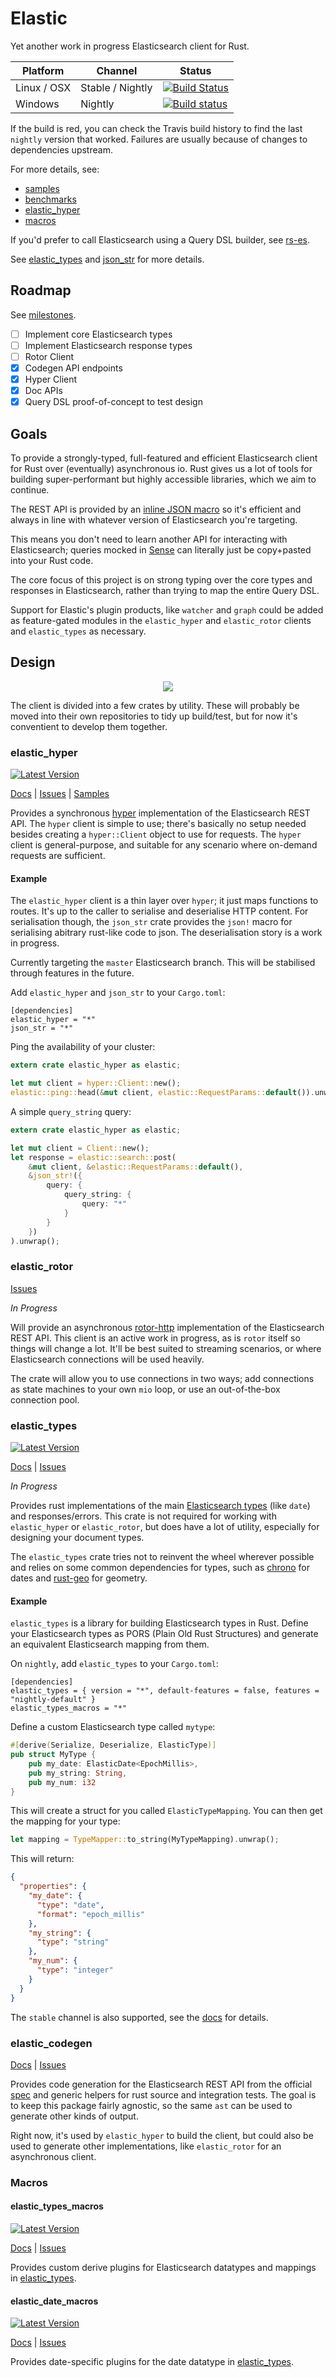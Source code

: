 # Elastic
Yet another work in progress Elasticsearch client for Rust.

Platform  | Channel | Status
------------- | ------------- | -------------
Linux / OSX  | Stable / Nightly | [![Build Status](https://travis-ci.org/KodrAus/elasticsearch-rs.svg?branch=master)](https://travis-ci.org/KodrAus/elasticsearch-rs)
Windows  | Nightly | [![Build status](https://ci.appveyor.com/api/projects/status/s0yo6i7sr4kc5sd5?svg=true)](https://ci.appveyor.com/project/KodrAus/elasticsearch-rs)

If the build is red, you can check the Travis build history to find the last `nightly` version that worked. Failures are usually because of changes to dependencies upstream.

For more details, see:

- [samples](https://github.com/KodrAus/elasticsearch-rs/tree/master/hyper/samples)
- [benchmarks](https://github.com/KodrAus/elasticsearch-rs/tree/master/benches)
- [elastic_hyper](#elastic_hyper)
- [macros](#Macros)

If you'd prefer to call Elasticsearch using a Query DSL builder, see [rs-es](https://github.com/benashford/rs-es).

See [elastic_types](#elastic_types) and [json_str](#json_str) for more details.

## Roadmap

See [milestones](https://github.com/KodrAus/elasticsearch-rs/milestones).

- [ ] Implement core Elasticsearch types
- [ ] Implement Elasticsearch response types
- [ ] Rotor Client
- [x] Codegen API endpoints
- [x] Hyper Client
- [x] Doc APIs
- [x] Query DSL proof-of-concept to test design

## Goals

To provide a strongly-typed, full-featured and efficient Elasticsearch client for Rust over (eventually) asynchronous io. Rust gives us a lot of tools for building super-performant but highly accessible libraries, which we aim to continue.

The REST API is provided by an [inline JSON macro](http://kodraus.github.io/rustdoc/json_str/#json-parsing) so it's efficient and always in line with whatever version of Elasticsearch you're targeting.

This means you don't need to learn another API for interacting with Elasticsearch; queries mocked in [Sense](https://www.elastic.co/blog/found-sense-a-cool-json-aware-interface-to-elasticsearch) can literally just be copy+pasted into your Rust code.

The core focus of this project is on strong typing over the core types and responses in Elasticsearch, rather than trying to map the entire Query DSL.

Support for Elastic's plugin products, like `watcher` and `graph` could be added as feature-gated modules in the `elastic_hyper` and `elastic_rotor` clients and `elastic_types` as necessary.

## Design

<p align="center">
  <img src="http://kodraus.github.io/es_arch.svg" />
</p>

The client is divided into a few crates by utility. These will probably be moved into their own repositories to tidy up build/test, but for now it's conventient to develop them together.

### elastic_hyper

[![Latest Version](https://img.shields.io/crates/v/elastic_hyper.svg)](https://crates.io/crates/elastic_hyper)

[Docs](http://kodraus.github.io/rustdoc/elastic_hyper/) |
[Issues](https://github.com/KodrAus/elasticsearch-rs/labels/hyper) |
[Samples](https://github.com/KodrAus/elasticsearch-rs/tree/master/hyper/samples)

Provides a synchronous [hyper](https://github.com/hyperium/hyper) implementation of the Elasticsearch REST API. The `hyper` client is simple to use; there's basically no setup needed besides creating a `hyper::Client` object to use for requests. The `hyper` client is general-purpose, and suitable for any scenario where on-demand requests are sufficient.

#### Example

The `elastic_hyper` client is a thin layer over `hyper`; it just maps functions to routes. It's up to the caller to serialise and deserialise HTTP content.
For serialisation though, the `json_str` crate provides the `json!` macro for serialising abitrary rust-like code to json.
The deserialisation story is a work in progress.

Currently targeting the `master` Elasticsearch branch. This will be stabilised through features in the future.

Add `elastic_hyper` and `json_str` to your `Cargo.toml`:

```
[dependencies]
elastic_hyper = "*"
json_str = "*"
```

Ping the availability of your cluster:

```rust
extern crate elastic_hyper as elastic;

let mut client = hyper::Client::new();
elastic::ping::head(&mut client, elastic::RequestParams::default()).unwrap();
```

A simple `query_string` query:

```rust
extern crate elastic_hyper as elastic;

let mut client = Client::new();
let response = elastic::search::post(
	&mut client, &elastic::RequestParams::default(),
	&json_str!({
		query: {
			query_string: {
				query: "*"
			}
		}
	})
).unwrap();
```

### elastic_rotor

[Issues](https://github.com/KodrAus/elasticsearch-rs/labels/rotor)

_In Progress_

Will provide an asynchronous [rotor-http](https://github.com/tailhook/rotor-http) implementation of the Elasticsearch REST API. This client is an active work in progress, as is `rotor` itself so things will change a lot. It'll be best suited to streaming scenarios, or where Elasticsearch connections will be used heavily.

The crate will allow you to use connections in two ways; add connections as state machines to your own `mio` loop, or use an out-of-the-box connection pool.

### elastic_types

[![Latest Version](https://img.shields.io/crates/v/elastic_types.svg)](https://crates.io/crates/elastic_types)

[Docs](http://kodraus.github.io/rustdoc/elastic_types/) |
[Issues](https://github.com/KodrAus/elasticsearch-rs/labels/types)

_In Progress_

Provides rust implementations of the main [Elasticsearch types](https://www.elastic.co/guide/en/elasticsearch/reference/1.4/mapping-core-types.html) (like `date`) and responses/errors. This crate is not required for working with `elastic_hyper` or `elastic_rotor`, but does have a lot of utility, especially for designing your document types.

The `elastic_types` crate tries not to reinvent the wheel wherever possible and relies on some common dependencies for types, such as [chrono](https://github.com/lifthrasiir/rust-chrono) for dates and [rust-geo](https://github.com/georust/rust-geo) for geometry.

#### Example

`elastic_types` is a library for building Elasticsearch types in Rust. Define your Elasticsearch types as PORS (Plain Old Rust Structures) and generate an equivalent Elasticsearch mapping from them.

On `nightly`, add `elastic_types` to your `Cargo.toml`:

```
[dependencies]
elastic_types = { version = "*", default-features = false, features = "nightly-default" }
elastic_types_macros = "*"
```

Define a custom Elasticsearch type called `mytype`:

```rust
#[derive(Serialize, Deserialize, ElasticType)]
pub struct MyType {
	pub my_date: ElasticDate<EpochMillis>,
	pub my_string: String,
	pub my_num: i32
}
```

This will create a struct for you called `ElasticTypeMapping`.
You can then get the mapping for your type:

```rust
let mapping = TypeMapper::to_string(MyTypeMapping).unwrap();
```

This will return:

```json
{
  "properties": {
    "my_date": {
      "type": "date",
      "format": "epoch_millis"
    },
    "my_string": {
      "type": "string"
    },
    "my_num": {
      "type": "integer"
    }
  }
}
```

The `stable` channel is also supported, see the [docs](http://kodraus.github.io/rustdoc/elastic_types/) for details.

### elastic_codegen

[Docs](http://kodraus.github.io/rustdoc/elastic_codegen/) |
[Issues](https://github.com/KodrAus/elasticsearch-rs/labels/codegen)

Provides code generation for the Elasticsearch REST API from the official [spec](https://github.com/elastic/elasticsearch/tree/master/rest-api-spec) and generic helpers for rust source and integration tests. The goal is to keep this package fairly agnostic, so the same `ast` can be used to generate other kinds of output.

Right now, it's used by `elastic_hyper` to build the client, but could also be used to generate other implementations, like `elastic_rotor` for an asynchronous client.

### Macros

#### elastic_types_macros

[![Latest Version](https://img.shields.io/crates/v/elastic_types_macros.svg)](https://crates.io/crates/elastic_types_macros)

[Docs](http://kodraus.github.io/rustdoc/elastic_types_macros/) |
[Issues](https://github.com/KodrAus/elasticsearch-rs/labels/macros)

Provides custom derive plugins for Elasticsearch datatypes and mappings in [elastic_types](#elastic_types).

#### elastic_date_macros

[![Latest Version](https://img.shields.io/crates/v/elastic_date_macros.svg)](https://crates.io/crates/elastic_date_macros)

[Docs](http://kodraus.github.io/rustdoc/elastic_date_macros/) |
[Issues](https://github.com/KodrAus/elasticsearch-rs/labels/macros)

Provides date-specific plugins for the date datatype in [elastic_types](#elastic_types).
